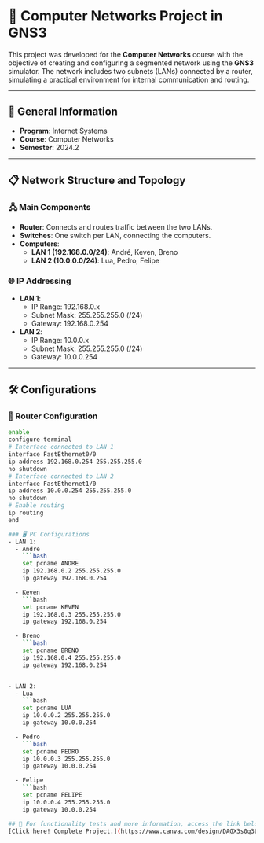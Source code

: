 # 📡 Computer Networks Project in GNS3

This project was developed for the **Computer Networks** course with the objective of creating and configuring a segmented network using the **GNS3** simulator. The network includes two subnets (LANs) connected by a router, simulating a practical environment for internal communication and routing.

---

## 📑 General Information

- **Program**: Internet Systems  
- **Course**: Computer Networks  
- **Semester**: 2024.2  

---

## 📋 Network Structure and Topology

### 🖧 Main Components
- **Router**: Connects and routes traffic between the two LANs.
- **Switches**: One switch per LAN, connecting the computers.
- **Computers**:
  - **LAN 1 (192.168.0.0/24)**: André, Keven, Breno
  - **LAN 2 (10.0.0.0/24)**: Lua, Pedro, Felipe

### 🌐 IP Addressing
- **LAN 1**:
  - IP Range: 192.168.0.x  
  - Subnet Mask: 255.255.255.0 (/24)  
  - Gateway: 192.168.0.254  
- **LAN 2**:
  - IP Range: 10.0.0.x  
  - Subnet Mask: 255.255.255.0 (/24)  
  - Gateway: 10.0.0.254  

---

## 🛠️ Configurations

### 📶 Router Configuration

```bash
enable
configure terminal
# Interface connected to LAN 1
interface FastEthernet0/0
ip address 192.168.0.254 255.255.255.0
no shutdown
# Interface connected to LAN 2
interface FastEthernet1/0
ip address 10.0.0.254 255.255.255.0
no shutdown
# Enable routing
ip routing
end

### 🖥️ PC Configurations
- LAN 1:
  - Andre
    ```bash
    set pcname ANDRE
    ip 192.168.0.2 255.255.255.0
    ip gateway 192.168.0.254

  - Keven
    ```bash
    set pcname KEVEN
    ip 192.168.0.3 255.255.255.0
    ip gateway 192.168.0.254

  - Breno
    ```bash
    set pcname BRENO
    ip 192.168.0.4 255.255.255.0
    ip gateway 192.168.0.254


- LAN 2:
  - Lua
    ```bash
    set pcname LUA
    ip 10.0.0.2 255.255.255.0
    ip gateway 10.0.0.254

  - Pedro
    ```bash
    set pcname PEDRO
    ip 10.0.0.3 255.255.255.0
    ip gateway 10.0.0.254

  - Felipe
    ```bash
    set pcname FELIPE
    ip 10.0.0.4 255.255.255.0
    ip gateway 10.0.0.254

## 🔗 For functionality tests and more information, access the link below:
[Click here! Complete Project.](https://www.canva.com/design/DAGX3s0q3LY/EZBiTtYRwA-u0GDSVbtDBg/view?utm_content=DAGX3s0q3LY&utm_campaign=designshare&utm_medium=link2&utm_source=uniquelinks&utlId=h55a429acf4)
